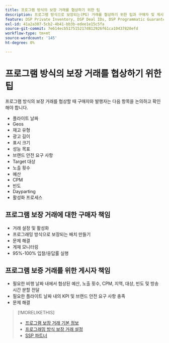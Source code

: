 ```yaml
---
title: 프로그램 방식의 보장 거래를 협상하기 위한 팁
description: 프로그램 방식으로 보장되는(PG) 거래를 협상하기 위한 팁과 구매자 및 게시자 책임의 목록을 알아봅니다.
feature: DSP Private Inventory, DSP Deal IDs, DSP Programmatic Guaranteed Deals
exl-id: 41a2a307-5cb2-4b41-bb3b-edee1e15c5fa
source-git-commit: 7e614ecb517515217d812926f61ca10437820efd
workflow-type: tm+mt
source-wordcount: '145'
ht-degree: 0%

---
```


# 프로그램 방식의 보장 거래를 협상하기 위한 팁

프로그램 방식의 보장 거래를 협상할 때 구매자와 발행자는 다음 항목을 논의하고 확인해야 합니다.

* 플라이트 날짜
* Geos
* 재고 유형
* 광고 길이
* 표시 크기
* 성능 목표
* 브랜드 안전 요구 사항
* Target 대상
* 노출 횟수
* 예산
* CPM
* 빈도
* Dayparting
* 활성화 프로세스

## 프로그램 보장 거래에 대한 구매자 책임

* 거래 설정 및 활성화
* 프로그래밍 방식으로 보장되는 배치 만들기
* 문제 해결
* 게재 모니터링
* 95%-100% 입찰/응답률 실행

## 프로그램 보증 거래를 위한 게시자 책임

* 필요한 비행 날짜 내에서 협상된 예산, 노출 횟수, CPM, 지역, 대상, 빈도 및 방송 시간 분할 전달
* 필요한 플라이트 날짜 내의 KPI 및 브랜드 안전 요구 사항 충족
* 문제 해결

>[!MORELIKETHIS]
>
>* [프로그램 보장 거래 기본 정보](programmatic-guaranteed-about.md)
>* [프로그래밍 방식 보장 거래 설정](programmatic-guaranteed-set-up.md)
>* [SSP 파트너](ssp-partners.md)

